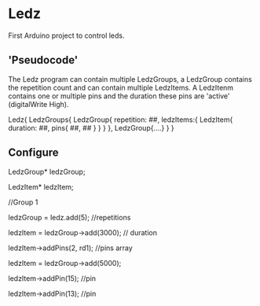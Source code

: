 # Ledz
First Arduino project to control leds.

## 'Pseudocode'
The Ledz program can contain multiple LedzGroups, a LedzGroup contains the repetition count and can contain multiple LedzItems. A LedzItenm contains one or multiple pins and the duration these pins are 'active' (digitalWrite High).

Ledz{
  LedzGroups{
    LedzGroup{
      repetition: ##,
      ledzItems:{
        LedzItem{
          duration: ##,
          pins{
            ##,
            ##
          }
        }
      }
    },
    LedzGroup{....}
  }
}

## Configure
LedzGroup* ledzGroup;

LedzItem* ledzItem;


//Group 1

ledzGroup = ledz.add(5); //repetitions

ledzItem = ledzGroup->add(3000); // duration

ledzItem->addPins(2, rd1); //pins array



ledzItem = ledzGroup->add(5000);

ledzItem->addPin(15); //pin

ledzItem->addPin(13); //pin

